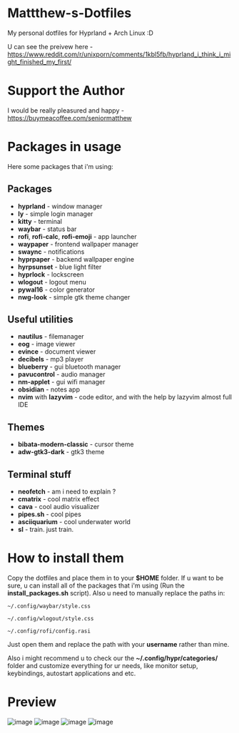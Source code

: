 # Mattthew-s-Dotfiles
My personal dotfiles for Hyprland + Arch Linux :D

U can see the preivew here - https://www.reddit.com/r/unixporn/comments/1kbl5fb/hyprland_i_think_i_might_finished_my_first/

# Support the Author
I would be really pleasured and happy - https://buymeacoffee.com/seniormatthew
# Packages in usage
Here some packages that i'm using:
## Packages
- **hyprland** - window manager
- **ly** - simple login manager
- **kitty** - terminal
- **waybar** - status bar
- **rofi**, **rofi-calc**, **rofi-emoji** - app launcher
- **waypaper** - frontend wallpaper manager
- **swaync** - notifications
- **hyprpaper** - backend wallpaper engine
- **hyrpsunset** - blue light filter
- **hyprlock** - lockscreen
- **wlogout** - logout menu
- **pywal16** - color generator
- **nwg-look** - simple gtk theme changer

## Useful utilities
- **nautilus** - filemanager
- **eog** - image viewer
- **evince** - document viewer
- **decibels** - mp3 player
- **blueberry** - gui bluetooth manager
- **pavucontrol** - audio manager
- **nm-applet** - gui wifi manager
- **obsidian** - notes app
- **nvim** with **lazyvim** - code editor, and with the help by lazyvim almost full IDE

## Themes
- **bibata-modern-classic** - cursor theme
- **adw-gtk3-dark** - gtk3 theme

## Terminal stuff
- **neofetch** - am i need to explain ?
- **cmatrix** - cool matrix effect
- **cava** - cool audio visualizer
- **pipes.sh** - cool pipes
- **asciiquarium** - cool underwater world
- **sl** - train. just train.

# How to install them
Copy the dotfiles and place them in to your **$HOME** folder. If u want to be sure, u can install all of the packages that i'm using (Run the **install_packages.sh** script).
Also u need to manually replace the paths in:
```
~/.config/waybar/style.css
```
```
~/.config/wlogout/style.css
```
```
~/.config/rofi/config.rasi
```
Just open them and replace the path with your **username** rather than mine.

Also i might recommend u to check our the **~/.config/hypr/categories/** folder and customize everything for ur needs, like monitor setup, keybindings, autostart applications and etc. 

# Preview
![image](https://github.com/user-attachments/assets/18e38231-4461-4f00-a6cd-78b997f86079)
![image](https://github.com/user-attachments/assets/edd56eb4-9ee7-4cbb-8e42-1037a2878de4)
![image](https://github.com/user-attachments/assets/4bb426da-0441-4830-9c7c-7728918a7536)
![image](https://github.com/user-attachments/assets/4ca579ac-2088-4b10-8b8f-bef411412cdc)


